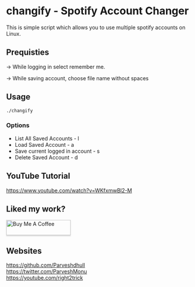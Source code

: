 # changify - Spotify Account Changer

This is simple script which allows you to use multiple spotify accounts on Linux. 

## Prequisties
-> While logging in select remember me.

-> While saving account, choose file name without spaces

## Usage

`./changify`

### Options
* List All Saved Accounts - l
* Load Saved Account - a
* Save current logged in account - s
* Delete Saved Account - d

## YouTube Tutorial
https://www.youtube.com/watch?v=WKfxmwBl2-M

## Liked my work?
<a href="https://www.buymeacoffee.com/parveshmonu" target="_blank"><img src="https://www.buymeacoffee.com/assets/img/custom_images/orange_img.png" alt="Buy Me A Coffee" style="height: 41px !important;width: 174px !important;box-shadow: 0px 3px 2px 0px rgba(190, 190, 190, 0.5) !important;-webkit-box-shadow: 0px 3px 2px 0px rgba(190, 190, 190, 0.5) !important;" ></a>

## Websites
https://github.com/Parveshdhull
<br />https://twitter.com/ParveshMonu
<br />https://youtube.com/right2trick
